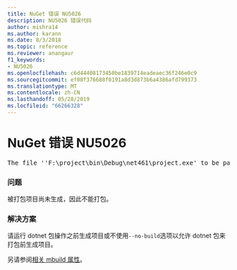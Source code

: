 ```yaml
---
title: NuGet 错误 NU5026
description: NU5026 错误代码
author: mishra14
ms.author: karann
ms.date: 8/3/2018
ms.topic: reference
ms.reviewer: anangaur
f1_keywords:
- NU5026
ms.openlocfilehash: c6d44408173450be1839714eadeaec36f246e0c9
ms.sourcegitcommit: ef08f376688f0191a8d3d873b6a4386afd799373
ms.translationtype: MT
ms.contentlocale: zh-CN
ms.lasthandoff: 05/28/2019
ms.locfileid: "66266328"
---
```

# <a name="nuget-error-nu5026"></a>NuGet 错误 NU5026
<pre>The file ''F:\project\bin\Debug\net461\project.exe' to be packed was not found on disk.</pre>

### <a name="issue"></a>问题

被打包项目尚未生成，因此不能打包。


### <a name="solution"></a>解决方案

请运行 dotnet 包操作之前生成项目或不使用`--no-build`选项以允许 dotnet 包来打包前生成项目。

另请参阅[相关 mbuild 属性](../msbuild-targets.md#output-assemblies)。

